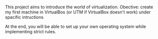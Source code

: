 This project aims to introduce the world of virtualization.
Obective: create my first machine in VirtualBos (or UTM if VirtualBox doesn't work) under spacific intructions

At the end, you will be able to set up your own operating system while implementing strict rules.